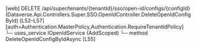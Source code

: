 [web] DELETE /api/super/tenants/{tenantId}/sso/open-id/configs/{configId}  (Dataverse.Api.Controllers.Super.SSO.OpenIdController.DeleteOpenIdConfigById)  [L52–L57] [auth=Authentication.MasterPolicy,Authentication.RequireTenantIdPolicy]
  └─ uses_service IOpenIdService (AddScoped)
    └─ method DeleteOpenIdConfigByIdAsync [L55]

